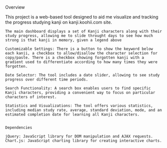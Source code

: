 Overview

This project is a web-based tool designed to aid me visualize and tracking the progress studying kanji on kanji.koohii.com site. 

    The main dashboard displays a set of Kanji characters along with their study progress, allowing me to slide throught days to see how much strong is that kanji in memory, given a legend above

    Customizable Settings: There is a button to show the keyword below each kanji, a checkbox to allow/disallow the character selection for copy/paste. There is a checkbox showing forgotten kanji with a gradient used to differentiate according to how many times they were forgotten.

    Date Selector: The tool includes a date slider, allowing to see study progress over different time periods.

    Search Functionality: A search box enables users to find specific Kanji characters, providing a convenient way to focus on particular characters of interest.

    Statistics and Visualizations: The tool offers various statistics, including median study rate, average, standard deviation, mode, and an estimated completion date for learning all Kanji characters.


    Dependencies

    jQuery: JavaScript library for DOM manipulation and AJAX requests.
    Chart.js: JavaScript charting library for creating interactive charts.
